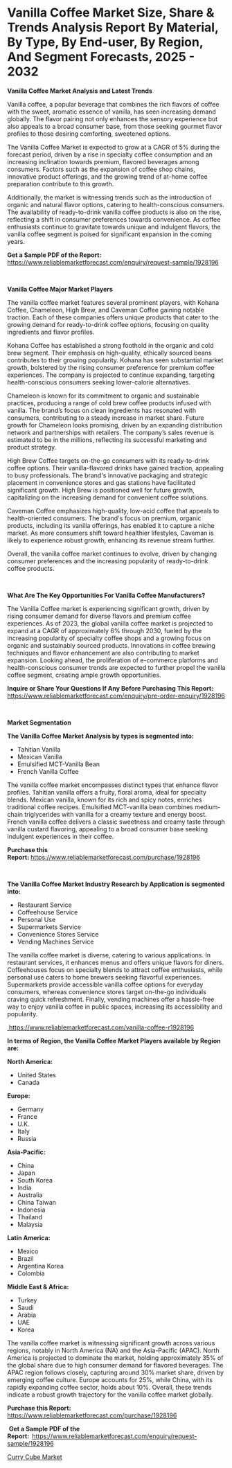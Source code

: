 <p><h1>Vanilla Coffee Market Size, Share & Trends Analysis Report By Material, By Type, By End-user, By Region, And Segment Forecasts, 2025 - 2032</h1></p><p><strong>Vanilla Coffee Market Analysis and Latest Trends</strong></p>
<p><p>Vanilla coffee, a popular beverage that combines the rich flavors of coffee with the sweet, aromatic essence of vanilla, has seen increasing demand globally. The flavor pairing not only enhances the sensory experience but also appeals to a broad consumer base, from those seeking gourmet flavor profiles to those desiring comforting, sweetened options. </p><p>The Vanilla Coffee Market is expected to grow at a CAGR of 5% during the forecast period, driven by a rise in specialty coffee consumption and an increasing inclination towards premium, flavored beverages among consumers. Factors such as the expansion of coffee shop chains, innovative product offerings, and the growing trend of at-home coffee preparation contribute to this growth. </p><p>Additionally, the market is witnessing trends such as the introduction of organic and natural flavor options, catering to health-conscious consumers. The availability of ready-to-drink vanilla coffee products is also on the rise, reflecting a shift in consumer preferences towards convenience. As coffee enthusiasts continue to gravitate towards unique and indulgent flavors, the vanilla coffee segment is poised for significant expansion in the coming years.</p></p>
<p><strong>Get a Sample PDF of the Report:&nbsp;</strong> <a href="https://www.reliablemarketforecast.com/enquiry/request-sample/1928196?utm_campaign=2193&utm_medium=2&utm_source=Github&utm_content=ia&utm_term=14022025&utm_id=vanilla-coffee">https://www.reliablemarketforecast.com/enquiry/request-sample/1928196</a></p>
<p>&nbsp;</p>
<p><strong>Vanilla Coffee Major Market Players</strong></p>
<p><p>The vanilla coffee market features several prominent players, with Kohana Coffee, Chameleon, High Brew, and Caveman Coffee gaining notable traction. Each of these companies offers unique products that cater to the growing demand for ready-to-drink coffee options, focusing on quality ingredients and flavor profiles.</p><p>Kohana Coffee has established a strong foothold in the organic and cold brew segment. Their emphasis on high-quality, ethically sourced beans contributes to their growing popularity. Kohana has seen substantial market growth, bolstered by the rising consumer preference for premium coffee experiences. The company is projected to continue expanding, targeting health-conscious consumers seeking lower-calorie alternatives.</p><p>Chameleon is known for its commitment to organic and sustainable practices, producing a range of cold brew coffee products infused with vanilla. The brand’s focus on clean ingredients has resonated with consumers, contributing to a steady increase in market share. Future growth for Chameleon looks promising, driven by an expanding distribution network and partnerships with retailers. The company’s sales revenue is estimated to be in the millions, reflecting its successful marketing and product strategy.</p><p>High Brew Coffee targets on-the-go consumers with its ready-to-drink coffee options. Their vanilla-flavored drinks have gained traction, appealing to busy professionals. The brand's innovative packaging and strategic placement in convenience stores and gas stations have facilitated significant growth. High Brew is positioned well for future growth, capitalizing on the increasing demand for convenient coffee solutions.</p><p>Caveman Coffee emphasizes high-quality, low-acid coffee that appeals to health-oriented consumers. The brand's focus on premium, organic products, including its vanilla offerings, has enabled it to capture a niche market. As more consumers shift toward healthier lifestyles, Caveman is likely to experience robust growth, enhancing its revenue stream further.</p><p>Overall, the vanilla coffee market continues to evolve, driven by changing consumer preferences and the increasing popularity of ready-to-drink coffee products.</p></p>
<p>&nbsp;</p>
<p><strong>What Are The Key Opportunities For Vanilla Coffee Manufacturers?</strong></p>
<p><p>The Vanilla Coffee market is experiencing significant growth, driven by rising consumer demand for diverse flavors and premium coffee experiences. As of 2023, the global vanilla coffee market is projected to expand at a CAGR of approximately 6% through 2030, fueled by the increasing popularity of specialty coffee shops and a growing focus on organic and sustainably sourced products. Innovations in coffee brewing techniques and flavor enhancement are also contributing to market expansion. Looking ahead, the proliferation of e-commerce platforms and health-conscious consumer trends are expected to further propel the vanilla coffee segment, creating ample growth opportunities.</p></p>
<p><strong>Inquire or Share Your Questions If Any Before Purchasing This Report:</strong> <a href="https://www.reliablemarketforecast.com/enquiry/pre-order-enquiry/1928196?utm_campaign=2193&utm_medium=2&utm_source=Github&utm_content=ia&utm_term=14022025&utm_id=vanilla-coffee">https://www.reliablemarketforecast.com/enquiry/pre-order-enquiry/1928196</a></p>
<p>&nbsp;</p>
<p><strong>Market Segmentation</strong></p>
<p><strong>The Vanilla Coffee Market Analysis by types is segmented into:</strong></p>
<p><ul><li>Tahitian Vanilla</li><li>Mexican Vanilla</li><li>Emulsified MCT-Vanilla Bean</li><li>French Vanilla Coffee</li></ul></p>
<p><p>The vanilla coffee market encompasses distinct types that enhance flavor profiles. Tahitian vanilla offers a fruity, floral aroma, ideal for specialty blends. Mexican vanilla, known for its rich and spicy notes, enriches traditional coffee recipes. Emulsified MCT-vanilla bean combines medium-chain triglycerides with vanilla for a creamy texture and energy boost. French vanilla coffee delivers a classic sweetness and creamy taste through vanilla custard flavoring, appealing to a broad consumer base seeking indulgent experiences in their coffee.</p></p>
<p><strong>Purchase this Report:&nbsp;</strong><a href="https://www.reliablemarketforecast.com/purchase/1928196?utm_campaign=2193&utm_medium=2&utm_source=Github&utm_content=ia&utm_term=14022025&utm_id=vanilla-coffee">https://www.reliablemarketforecast.com/purchase/1928196</a></p>
<p>&nbsp;</p>
<p><strong>The Vanilla Coffee Market Industry Research by Application is segmented into:</strong></p>
<p><ul><li>Restaurant Service</li><li>Coffeehouse Service</li><li>Personal Use</li><li>Supermarkets Service</li><li>Convenience Stores Service</li><li>Vending Machines Service</li></ul></p>
<p><p>The vanilla coffee market is diverse, catering to various applications. In restaurant services, it enhances menus and offers unique flavors for diners. Coffeehouses focus on specialty blends to attract coffee enthusiasts, while personal use caters to home brewers seeking flavorful experiences. Supermarkets provide accessible vanilla coffee options for everyday consumers, whereas convenience stores target on-the-go individuals craving quick refreshment. Finally, vending machines offer a hassle-free way to enjoy vanilla coffee in public spaces, increasing its accessibility and popularity.</p></p>
<p><a href="https://www.reliablemarketforecast.com/vanilla-coffee-r1928196?utm_campaign=2193&utm_medium=2&utm_source=Github&utm_content=ia&utm_term=14022025&utm_id=vanilla-coffee">&nbsp;https://www.reliablemarketforecast.com/vanilla-coffee-r1928196</a></p>
<p><strong>In terms of Region, the Vanilla Coffee Market Players available by Region are:</strong></p>
<p>
    <p> <strong> North America: </strong>
        <ul>
            <li>United States</li>
            <li>Canada</li>
        </ul>
        </p> 
    <p> <strong> Europe: </strong>
        <ul>
            <li>Germany</li>
            <li>France</li>
            <li>U.K.</li>
            <li>Italy</li>
            <li>Russia</li>
        </ul>
        </p> 
    <p> <strong> Asia-Pacific: </strong>
        <ul>
            <li>China</li>
            <li>Japan</li>
            <li>South Korea</li>
            <li>India</li>
            <li>Australia</li>
            <li>China Taiwan</li>
            <li>Indonesia</li>
            <li>Thailand</li>
            <li>Malaysia</li>
        </ul>
        </p> 
    <p> <strong> Latin America: </strong>
        <ul>
            <li>Mexico</li>
            <li>Brazil</li>
            <li>Argentina Korea</li>
            <li>Colombia</li>
        </ul>
        </p> 
    <p> <strong> Middle East & Africa: </strong>
        <ul>
            <li>Turkey</li>
            <li>Saudi</li>
            <li>Arabia</li>
            <li>UAE</li>
            <li>Korea</li>
        </ul>
    </p>
    </p>
<p><p>The vanilla coffee market is witnessing significant growth across various regions, notably in North America (NA) and the Asia-Pacific (APAC). North America is projected to dominate the market, holding approximately 35% of the global share due to high consumer demand for flavored beverages. The APAC region follows closely, capturing around 30% market share, driven by emerging coffee culture. Europe accounts for 25%, while China, with its rapidly expanding coffee sector, holds about 10%. Overall, these trends indicate a robust growth trajectory for the vanilla coffee market globally.</p></p>
<p><strong>Purchase this Report: </strong><a href="https://www.reliablemarketforecast.com/purchase/1928196?utm_campaign=2193&utm_medium=2&utm_source=Github&utm_content=ia&utm_term=14022025&utm_id=vanilla-coffee">https://www.reliablemarketforecast.com/purchase/1928196</a></p>
<p>&nbsp;<strong>Get a Sample PDF of the Report:&nbsp;&nbsp;</strong><a href="https://www.reliablemarketforecast.com/enquiry/request-sample/1928196?utm_campaign=2193&utm_medium=2&utm_source=Github&utm_content=ia&utm_term=14022025&utm_id=vanilla-coffee">https://www.reliablemarketforecast.com/enquiry/request-sample/1928196</a></p>
<p><strong></strong></p>
<p><p><a href="https://github.com/millionkaryn68/Market-Research-Report-List-1/blob/main/curry-cube-market.md?utm_campaign=2193&utm_medium=2&utm_source=Github&utm_content=ia&utm_term=14022025&utm_id=vanilla-coffee">Curry Cube Market</a></p></p>